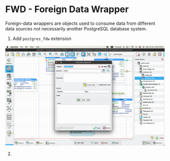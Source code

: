 # FWD - Foreign Data Wrapper

Foreign-data wrappers are objects used to consume data from different data sources not necessarily another PostgreSQL database system.

1. Add `postgres_fdw` extension

![Adding Extension](/pgmodeler/img/fwd/fwd_extension.png)

2. 